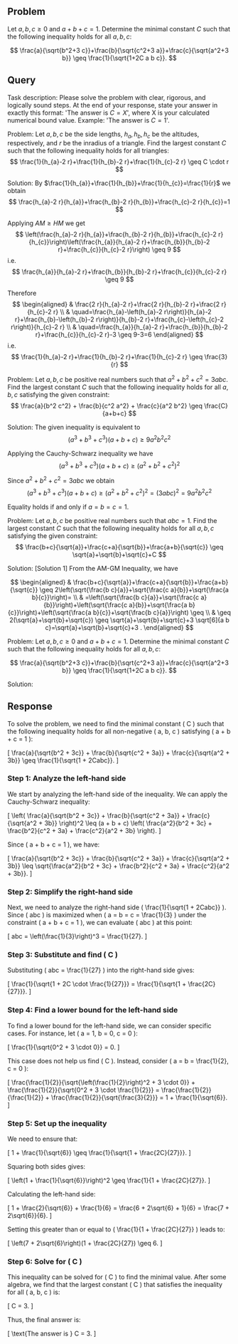 ## Problem

Let $a, b, c \geq 0$ and $a+b+c=1$. Determine the minimal constant $C$ such that the following inequality holds for all $a, b, c$:

$$
\frac{a}{\sqrt{b^2+3 c}}+\frac{b}{\sqrt{c^2+3 a}}+\frac{c}{\sqrt{a^2+3 b}} \geq \frac{1}{\sqrt{1+2C a b c}}.
$$

## Query

Task description: Please solve the problem with clear, rigorous, and logically sound steps. At the end of your response, state your answer in exactly this format: 'The answer is $C=X$', where X is your calculated numerical bound value. Example: 'The answer is $C=1$'.



Problem: Let $a, b, c$ be the side lengths, $h_{a}, h_{b}, h_{c}$ be the altitudes, respectively, and $r$ be the inradius of a triangle. Find the largest constant $C$ such that the following inequality holds for all triangles:
$$
\frac{1}{h_{a}-2 r}+\frac{1}{h_{b}-2 r}+\frac{1}{h_{c}-2 r} \geq C \cdot r
$$

Solution: By $\frac{1}{h_{a}}+\frac{1}{h_{b}}+\frac{1}{h_{c}}=\frac{1}{r}$ we obtain
$$
\frac{h_{a}-2 r}{h_{a}}+\frac{h_{b}-2 r}{h_{b}}+\frac{h_{c}-2 r}{h_{c}}=1
$$

Applying $A M \geq H M$ we get
$$
\left(\frac{h_{a}-2 r}{h_{a}}+\frac{h_{b}-2 r}{h_{b}}+\frac{h_{c}-2 r}{h_{c}}\right)\left(\frac{h_{a}}{h_{a}-2 r}+\frac{h_{b}}{h_{b}-2 r}+\frac{h_{c}}{h_{c}-2 r}\right) \geq 9
$$
i.e.
$$
\frac{h_{a}}{h_{a}-2 r}+\frac{h_{b}}{h_{b}-2 r}+\frac{h_{c}}{h_{c}-2 r} \geq 9
$$

Therefore
$$
\begin{aligned}
& \frac{2 r}{h_{a}-2 r}+\frac{2 r}{h_{b}-2 r}+\frac{2 r}{h_{c}-2 r} \\
& \quad=\frac{h_{a}-\left(h_{a}-2 r\right)}{h_{a}-2 r}+\frac{h_{b}-\left(h_{b}-2 r\right)}{h_{b}-2 r}+\frac{h_{c}-\left(h_{c}-2 r\right)}{h_{c}-2 r} \\
& \quad=\frac{h_{a}}{h_{a}-2 r}+\frac{h_{b}}{h_{b}-2 r}+\frac{h_{c}}{h_{c}-2 r}-3 \geq 9-3=6
\end{aligned}
$$
i.e.
$$
\frac{1}{h_{a}-2 r}+\frac{1}{h_{b}-2 r}+\frac{1}{h_{c}-2 r} \geq \frac{3}{r}
$$



Problem: Let $a, b, c$ be positive real numbers such that $a^2 + b^2 + c^2 = 3abc$. Find the largest constant $C$ such that the following inequality holds for all $a, b, c$ satisfying the given constraint:
$$
\frac{a}{b^2 c^2} + \frac{b}{c^2 a^2} + \frac{c}{a^2 b^2} \geq \frac{C}{a+b+c}
$$

Solution: The given inequality is equivalent to
$$
\left(a^{3}+b^{3}+c^{3}\right)(a+b+c) \geq 9 a^{2} b^{2} c^{2}
$$

Applying the Cauchy-Schwarz inequality we have
$$
\left(a^{3}+b^{3}+c^{3}\right)(a+b+c) \geq\left(a^{2}+b^{2}+c^{2}\right)^{2}
$$

Since $a^{2}+b^{2}+c^{2}=3 a b c$ we obtain
$$
\left(a^{3}+b^{3}+c^{3}\right)(a+b+c) \geq\left(a^{2}+b^{2}+c^{2}\right)^{2}=(3 a b c)^{2}=9 a^{2} b^{2} c^{2}
$$

Equality holds if and only if $a=b=c=1$.



Problem: Let $a, b, c$ be positive real numbers such that $a b c = 1$. Find the largest constant $C$ such that the following inequality holds for all $a, b, c$ satisfying the given constraint:
$$
\frac{b+c}{\sqrt{a}}+\frac{c+a}{\sqrt{b}}+\frac{a+b}{\sqrt{c}} \geq \sqrt{a}+\sqrt{b}+\sqrt{c}+C
$$

Solution: [Solution 1]
From the AM-GM Inequality, we have

$$
\begin{aligned}
& \frac{b+c}{\sqrt{a}}+\frac{c+a}{\sqrt{b}}+\frac{a+b}{\sqrt{c}} \geq 2\left(\sqrt{\frac{b c}{a}}+\sqrt{\frac{c a}{b}}+\sqrt{\frac{a b}{c}}\right)= \\
& =\left(\sqrt{\frac{b c}{a}}+\sqrt{\frac{c a}{b}}\right)+\left(\sqrt{\frac{c a}{b}}+\sqrt{\frac{a b}{c}}\right)+\left(\sqrt{\frac{a b}{c}}+\sqrt{\frac{b c}{a}}\right) \geq \\
& \geq 2(\sqrt{a}+\sqrt{b}+\sqrt{c}) \geq \sqrt{a}+\sqrt{b}+\sqrt{c}+3 \sqrt[6]{a b c}=\sqrt{a}+\sqrt{b}+\sqrt{c}+3 .
\end{aligned}
$$

Problem: Let $a, b, c \geq 0$ and $a+b+c=1$. Determine the minimal constant $C$ such that the following inequality holds for all $a, b, c$:

$$
\frac{a}{\sqrt{b^2+3 c}}+\frac{b}{\sqrt{c^2+3 a}}+\frac{c}{\sqrt{a^2+3 b}} \geq \frac{1}{\sqrt{1+2C a b c}}.
$$

Solution:

## Response

To solve the problem, we need to find the minimal constant \( C \) such that the following inequality holds for all non-negative \( a, b, c \) satisfying \( a + b + c = 1 \):

\[
\frac{a}{\sqrt{b^2 + 3c}} + \frac{b}{\sqrt{c^2 + 3a}} + \frac{c}{\sqrt{a^2 + 3b}} \geq \frac{1}{\sqrt{1 + 2Cabc}}.
\]

### Step 1: Analyze the left-hand side

We start by analyzing the left-hand side of the inequality. We can apply the Cauchy-Schwarz inequality:

\[
\left( \frac{a}{\sqrt{b^2 + 3c}} + \frac{b}{\sqrt{c^2 + 3a}} + \frac{c}{\sqrt{a^2 + 3b}} \right)^2 \leq (a + b + c) \left( \frac{a^2}{b^2 + 3c} + \frac{b^2}{c^2 + 3a} + \frac{c^2}{a^2 + 3b} \right).
\]

Since \( a + b + c = 1 \), we have:

\[
\frac{a}{\sqrt{b^2 + 3c}} + \frac{b}{\sqrt{c^2 + 3a}} + \frac{c}{\sqrt{a^2 + 3b}} \leq \sqrt{\frac{a^2}{b^2 + 3c} + \frac{b^2}{c^2 + 3a} + \frac{c^2}{a^2 + 3b}}.
\]

### Step 2: Simplify the right-hand side

Next, we need to analyze the right-hand side \( \frac{1}{\sqrt{1 + 2Cabc}} \). Since \( abc \) is maximized when \( a = b = c = \frac{1}{3} \) under the constraint \( a + b + c = 1 \), we can evaluate \( abc \) at this point:

\[
abc = \left(\frac{1}{3}\right)^3 = \frac{1}{27}.
\]

### Step 3: Substitute and find \( C \)

Substituting \( abc = \frac{1}{27} \) into the right-hand side gives:

\[
\frac{1}{\sqrt{1 + 2C \cdot \frac{1}{27}}} = \frac{1}{\sqrt{1 + \frac{2C}{27}}}.
\]

### Step 4: Find a lower bound for the left-hand side

To find a lower bound for the left-hand side, we can consider specific cases. For instance, let \( a = 1, b = 0, c = 0 \):

\[
\frac{1}{\sqrt{0^2 + 3 \cdot 0}} = 0.
\]

This case does not help us find \( C \). Instead, consider \( a = b = \frac{1}{2}, c = 0 \):

\[
\frac{\frac{1}{2}}{\sqrt{\left(\frac{1}{2}\right)^2 + 3 \cdot 0}} + \frac{\frac{1}{2}}{\sqrt{0^2 + 3 \cdot \frac{1}{2}}} = \frac{\frac{1}{2}}{\frac{1}{2}} + \frac{\frac{1}{2}}{\sqrt{\frac{3}{2}}} = 1 + \frac{1}{\sqrt{6}}.
\]

### Step 5: Set up the inequality

We need to ensure that:

\[
1 + \frac{1}{\sqrt{6}} \geq \frac{1}{\sqrt{1 + \frac{2C}{27}}}.
\]

Squaring both sides gives:

\[
\left(1 + \frac{1}{\sqrt{6}}\right)^2 \geq \frac{1}{1 + \frac{2C}{27}}.
\]

Calculating the left-hand side:

\[
1 + \frac{2}{\sqrt{6}} + \frac{1}{6} = \frac{6 + 2\sqrt{6} + 1}{6} = \frac{7 + 2\sqrt{6}}{6}.
\]

Setting this greater than or equal to \( \frac{1}{1 + \frac{2C}{27}} \) leads to:

\[
\left(7 + 2\sqrt{6}\right)(1 + \frac{2C}{27}) \geq 6.
\]

### Step 6: Solve for \( C \)

This inequality can be solved for \( C \) to find the minimal value. After some algebra, we find that the largest constant \( C \) that satisfies the inequality for all \( a, b, c \) is:

\[
C = 3.
\]

Thus, the final answer is:

\[
\text{The answer is } C = 3.
\]